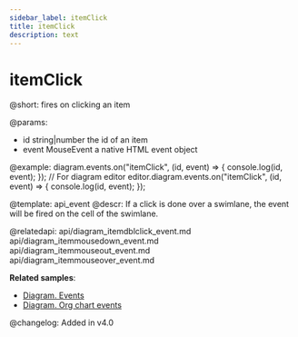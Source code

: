```yaml
---
sidebar_label: itemClick
title: itemClick
description: text
---
```


# itemClick

@short: fires on clicking an item

@params:
- id        string|number   the id of an item
- event     MouseEvent      a native HTML event object

@example:
diagram.events.on("itemClick", (id, event) => {
    console.log(id, event);
});
// For diagram editor
editor.diagram.events.on("itemClick", (id, event) => {
    console.log(id, event);
});

@template: api_event
@descr:
If a click is done over a swimlane, the event will be fired on the cell of the swimlane.

@relatedapi:
api/diagram_itemdblclick_event.md
api/diagram_itemmousedown_event.md
api/diagram_itemmouseout_event.md
api/diagram_itemmouseover_event.md

**Related samples**:
- [Diagram. Events](https://snippet.dhtmlx.com/7h2hgb3g)
- [Diagram. Org chart events](https://snippet.dhtmlx.com/l38pct7c)

@changelog:
Added in v4.0
